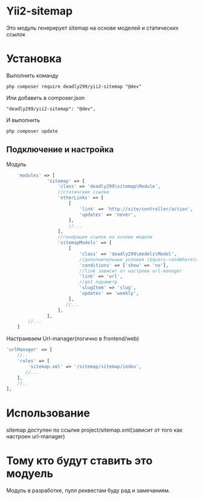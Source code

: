 Yii2-sitemap
==========
Это модуль генерирует sitemap на основе моделей и статических ссылок

Установка
==========

Выполнить команду

```
php composer require deadly299/yii2-sitemap "@dev"
```

Или добавить в composer.json

```
"deadly299/yii2-sitemap": "@dev",
```

И выполнить

```
php composer update
```
Подключение и настройка
---------------------------------

Модуль

```php
    'modules' => [
               'sitemap' => [
                   'class' => 'deadly299\sitemap\Module',
                   //статичские ссылки
                   'otherLinks' => [
                       [
                           'link' => 'http://site/controller/action',
                           'updates' => 'never',
                       ],
                       //...
                   ],
                   //генерация ссылок на основе модели
                   'sitemapModels' => [
                       [
                           'class' => 'deadly299\models\Model',
                           //дополнительные условия ($query->andWhere(conditions))
                           'conditions' => ['show' => 'no'],
                           //link зависит от настроек url-manager
                           'link' => 'url',
                           //get параметр
                           'slugItem' => 'slug',
                           'updates' => 'weekly',
                       ],
                      //...
                   ],
               ],
        //...
    ]
```
Настраиваем Url-manager(логично в frontend/web)
```php
'urlManager' => [
    //..
    'rules' => [
        'sitemap.xml' => '/sitemap/sitemap/index',
       //...
    ],
    //..
],
```

Использование
==========
sitemap доступен по ссылке project/sitemap.xml(зависит от того как настроен url-manager)

Тому кто будут ставить это модуель
==========
Модуль в разработке, пулл реквестам буду рад и замечаниям.